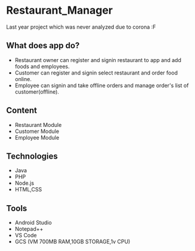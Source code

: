 # Restaurant_Manager 

Last year project which was never analyzed due to corona :F

## What does app do?

- Restaurant owner can register and signin restaurant to app and add foods and employees.
- Customer can register and signin select restaurant and order food online.
- Employee can signin and take offline orders and manage order's list of customer(offline).

## Content

- Restaurant Module
- Customer Module
- Employee Module

## Technologies

- Java
- PHP
- Node.js
- HTML,CSS

## Tools

- Android Studio
- Notepad++
- VS Code
- GCS (VM 700MB RAM,10GB STORAGE,1v CPU)



